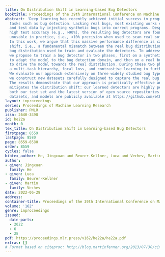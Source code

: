 ```yaml
---
title: On Distribution Shift in Learning-based Bug Detectors
booktitle: Proceedings of the 39th International Conference on Machine Learning
abstract: 'Deep learning has recently achieved initial success in program analysis
  tasks such as bug detection. Lacking real bugs, most existing works construct training
  and test data by injecting synthetic bugs into correct programs. Despite achieving
  high test accuracy (e.g., >90%), the resulting bug detectors are found to be surprisingly
  unusable in practice, i.e., <10% precision when used to scan real software repositories.
  In this work, we argue that this massive performance difference is caused by a distribution
  shift, i.e., a fundamental mismatch between the real bug distribution and the synthetic
  bug distribution used to train and evaluate the detectors. To address this key challenge,
  we propose to train a bug detector in two phases, first on a synthetic bug distribution
  to adapt the model to the bug detection domain, and then on a real bug distribution
  to drive the model towards the real distribution. During these two phases, we leverage
  a multi-task hierarchy, focal loss, and contrastive learning to further boost performance.
  We evaluate our approach extensively on three widely studied bug types, for which
  we construct new datasets carefully designed to capture the real bug distribution.
  The results demonstrate that our approach is practically effective and successfully
  mitigates the distribution shift: our learned detectors are highly performant on
  both our test set and the latest version of open source repositories. Our code,
  datasets, and models are publicly available at https://github.com/eth-sri/learning-real-bug-detector.'
layout: inproceedings
series: Proceedings of Machine Learning Research
publisher: PMLR
issn: 2640-3498
id: he22a
month: 0
tex_title: On Distribution Shift in Learning-based Bug Detectors
firstpage: 8559
lastpage: 8580
page: 8559-8580
order: 8559
cycles: false
bibtex_author: He, Jingxuan and Beurer-Kellner, Luca and Vechev, Martin
author:
- given: Jingxuan
  family: He
- given: Luca
  family: Beurer-Kellner
- given: Martin
  family: Vechev
date: 2022-06-28
address:
container-title: Proceedings of the 39th International Conference on Machine Learning
volume: '162'
genre: inproceedings
issued:
  date-parts:
  - 2022
  - 6
  - 28
pdf: https://proceedings.mlr.press/v162/he22a/he22a.pdf
extras: []
# Format based on citeproc: http://blog.martinfenner.org/2013/07/30/citeproc-yaml-for-bibliographies/
---
```


